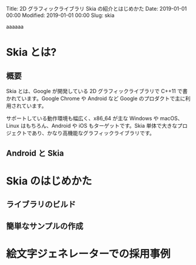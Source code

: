 Title: 2D グラフィックライブラリ Skia の紹介とはじめかた
Date: 2019-01-01 00:00
Modified: 2019-01-01 00:00
Slug: skia

aaaaaa

<!-- PELICAN_END_SUMMARY -->

# Skia とは?
## 概要
Skia とは、Google が開発している 2D グラフィックライブラリで C++11 で書かれています。Google Chrome や Android など Google のプロダクトで主に利用されています。

サポートしている動作環境も幅広く、x86_64 が主な Windows や macOS、Linux はもちろん、Android や iOS もターゲットです。Skia 単体で大きなプロジェクトであり、かなり高機能なグラフィックライブラリです。

## Android と Skia

# Skia のはじめかた
## ライブラリのビルド
## 簡単なサンプルの作成

# 絵文字ジェネレーターでの採用事例
